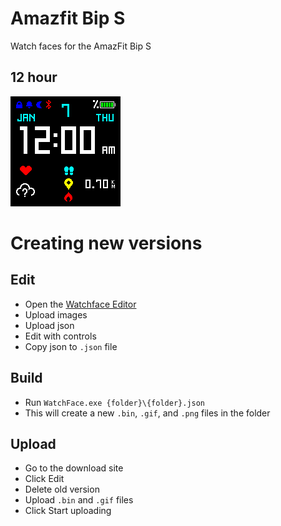 # Amazfit Bip S

Watch faces for the AmazFit Bip S

## 12 hour

[![no-seconds](https://github.com/UziTech/watchfaces/raw/master/amazfit_bip_s/no-seconds/no-seconds_packed_animated.gif)](https://amazfitwatchfaces.com/bip/view/9263)

# Creating new versions

## Edit

- Open the [Watchface Editor](https://amazfitwatchfaces.com/editor/watchfaceEditor/?bip)
- Upload images
- Upload json
- Edit with controls
- Copy json to `.json` file

## Build

- Run `WatchFace.exe {folder}\{folder}.json`
- This will create a new `.bin`, `.gif`, and `.png` files in the folder

## Upload

- Go to the download site
- Click Edit
- Delete old version
- Upload `.bin` and `.gif` files
- Click Start uploading
